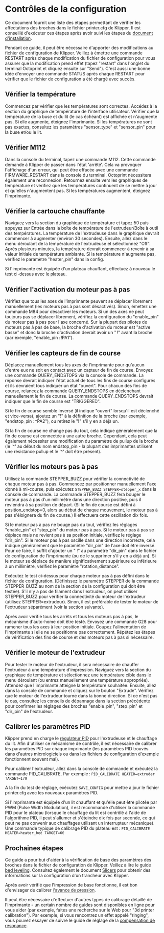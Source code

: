 # Contrôles de la configuration

Ce document fournit une liste des étapes permettant de vérifier les affectations des broches dans le fichier printer.cfg de Klipper. Il est conseillé d'exécuter ces étapes après avoir suivi les étapes du [document d'installation](Installation.md).

Pendant ce guide, il peut être nécessaire d'apporter des modifications au fichier de configuration de Klipper. Veillez à émettre une commande RESTART après chaque modification du fichier de configuration pour vous assurer que la modification prend effet (tapez "restart" dans l'onglet du terminal Octoprint et cliquez ensuite sur "Send"). C'est aussi une bonne idée d'envoyer une commande STATUS après chaque RESTART pour vérifier que le fichier de configuration a été chargé avec succès.

## Vérifier la température

Commencez par vérifier que les températures sont correctes. Accédez à la section du graphique de température de l'interface utilisateur. Vérifier que la température de la buse et du lit (le cas échéant) est affichée et n'augmente pas. Si elle augmente, éteignez l'imprimante. Si les températures ne sont pas exactes, consultez les paramètres "sensor_type" et "sensor_pin" pour la buse et/ou le lit.

## Vérifier M112

Dans la console du terminal, tapez une commande M112. Cette commande demande à Klipper de passer dans l'état 'arrêté'. Cela va provoquer l'affichage d'un erreur, qui peut être effacée avec une commande FIRMWARE_RESTART dans la console du terminal. Octoprint nécessitera également une reconnexion. Retournez ensuite vers les graphiques de température et vérifiez que les températures continuent de se mettre à jour et qu'elles n'augmentent pas. Si les températures augmentent, éteignez l'imprimante.

## Vérifier la cartouche chauffante

Naviguez vers la section du graphique de température et tapez 50 puis appuyez sur Entrée dans la boîte de température de l'extrudeur/Boîte à outil des températures. La température de l'extrudeuse dans le graphique devrait commencer à augmenter (environ 30 secondes). Ensuite, allez dans le menu déroulant de la température de l'extrudeuse et sélectionnez "Off". Après plusieurs minutes, la température devrait commencer à revenir à sa valeur initiale de température ambiante. Si la température n'augmente pas, vérifiez le paramètre "heater_pin" dans la config.

Si l'imprimante est équipée d'un plateau chauffant, effectuez à nouveau le test ci-dessus avec le plateau.

## Vérifier l'activation du moteur pas à pas

Vérifiez que tous les axes de l'imprimante peuvent se déplacer librement manuellement (les moteurs pas à pas sont désactivés). Sinon, émettez une commande M84 pour désactiver les moteurs. Si un des axes ne peut toujours pas se déplacer librement, vérifiez la configuration du "enable_pin" du moteur pas à pas pour l'axe concerné. Sur la plupart des pilotes de moteurs pas à pas de base, la broche d'activation du moteur est "active basse" et donc la broche d'activation devrait avoir un " !" avant la broche (par exemple, "enable_pin : !PA1").

## Vérifier les capteurs de fin de course

Déplacez manuellement tous les axes de l'imprimante pour qu'aucun d'entre eux ne soit en contact avec un capteur de fin de course. Envoyez une commande QUERY_ENDSTOPS via la console de commande. La réponse devrait indiquer l'état actuel de tous les fins de course configurés et ils devraient tous indiquer un état "ouvert". Pour chacun des fins de course, relancez la commande QUERY_ENDSTOPS en déclenchant manuellement le fin de course. La commande QUERY_ENDSTOPS devrait indiquer que le fin de course est "TRIGGERED".

Si le fin de course semble inversé (il indique "ouvert" lorsqu'il est déclenché et vice-versa), ajoutez un "!" à la définition de la broche (par exemple, "endstop_pin : ^PA2"), ou retirez le "!" s'il y en a déjà un.

Si la fin de course ne change pas du tout, cela indique généralement que la fin de course est connectée à une autre broche. Cependant, cela peut également nécessiter une modification du paramètre de pullup de la broche (le '^' au début du nom endstop_pin - la plupart des imprimantes utilisent une résistance pullup et le '^' doit être présent).

## Vérifier les moteurs pas à pas

Utilisez la commande STEPPER_BUZZ pour vérifier la connectivité de chaque moteur pas à pas. Commencez par positionner manuellement l'axe donné à mi-course, puis exécutez `STEPPER_BUZZ STEPPER=stepper_x` dans la console de commande. La commande STEPPER_BUZZ fera bouger le moteur pas à pas d'un millimètre dans une direction positive, puis il reviendra à sa position de départ. (Si le fin de course est défini à position_endstop=0, alors au début de chaque mouvement, le moteur pas à pas s'éloignera du fin de course.) Il effectuera cette oscillation dix fois.

Si le moteur pas à pas ne bouge pas du tout, vérifiez les réglages "enable_pin" et "step_pin" du moteur pas à pas. Si le moteur pas à pas se déplace mais ne revient pas à sa position initiale, vérifiez le réglage "dir_pin". Si le moteur pas à pas oscille dans une direction incorrecte, cela indique généralement que le paramètre "dir_pin" de l'axe doit être inversé. Pour ce faire, il suffit d'ajouter un " !" au paramètre "dir_pin" dans le fichier de configuration de l'imprimante (ou de le supprimer s'il y en a déjà un). Si le moteur se déplace de manière significativement supérieure ou inférieure à un millimètre, vérifiez le paramètre "rotation_distance".

Exécutez le test ci-dessus pour chaque moteur pas à pas défini dans le fichier de configuration. (Définissez le paramètre STEPPER de la commande STEPPER_BUZZ au nom de la section de la configuration qui doit être testée). S'il n'y a pas de filament dans l'extrudeur, on peut utiliser STEPPER_BUZZ pour vérifier la connectivité du moteur de l'extrudeur (utilisez STEPPER=extrudeur). Sinon, il est préférable de tester le moteur de l'extrudeur séparément (voir la section suivante).

Après avoir vérifié tous les arrêts et tous les moteurs pas à pas, le mécanisme d'auto-home doit être testé. Envoyez une commande G28 pour ramener tous les axes à leur position initiale. Coupez l'alimentation de l'imprimante si elle ne se positionne pas correctement. Répétez les étapes de vérification des fins de course et des moteurs pas à pas si nécessaire.

## Vérifier le moteur de l'extrudeur

Pour tester le moteur de l'extrudeur, il sera nécessaire de chauffer l'extrudeur à une température d'impression. Naviguez vers la section du graphique de température et sélectionnez une température cible dans le menu déroulant (ou entrez manuellement une température appropriée). Attendez que l'imprimante atteigne la température souhaitée. Ensuite, allez dans la console de commande et cliquez sur le bouton "Extrude". Vérifiez que le moteur de l'extrudeur tourne dans la bonne direction. Si ce n'est pas le cas, consultez les conseils de dépannage dans la section précédente pour confirmer les réglages des broches "enable_pin", "step_pin" et "dir_pin" de l'extrudeur.

## Calibrer les paramètres PID

Klipper prend en charge le [régulateur PID](https://fr.wikipedia.org/wiki/R%C3%A9gulateur_PID) pour l'extrudeuse et le chauffage du lit. Afin d'utiliser ce mécanisme de contrôle, il est nécessaire de calibrer les paramètres PID sur chaque imprimante (les paramètres PID trouvés dans d'autres micrologiciels ou dans les fichiers de configuration d'exemple fonctionnent souvent mal).

Pour calibrer l'extrudeur, allez dans la console de commande et exécutez la commande PID_CALIBRATE. Par exemple : `PID_CALIBRATE HEATER=extruder TARGET=170`

A la fin du test de réglage, exécutez `SAVE_CONFIG` pour mettre à jour le fichier printer.cfg avec les nouveaux paramètres PID.

Si l'imprimante est équipée d'un lit chauffant et qu'elle peut être pilotée par PWM (Pulse Width Modulation), il est recommandé d'utiliser la commande PID pour le plateau (lorsque le chauffage du lit est contrôlé à l'aide de l'algorithme PID, il peut s'allumer et s'éteindre dix fois par seconde, ce qui peut ne pas convenir aux chauffages utilisant un interrupteur mécanique). Une commande typique de calibrage PID du plateau est : `PID_CALIBRATE HEATER=heater_bed TARGET=60`

## Prochaines étapes

Ce guide a pour but d'aider à la vérification de base des paramètres des broches dans le fichier de configuration de Klipper. Veillez à lire le guide [bed leveling](Bed_Level.md). Consultez également le document [Slicers](Slicers.md) pour obtenir des informations sur la configuration d'un trancheur avec Klipper.

Après avoir vérifié que l'impression de base fonctionne, il est bon d'envisager de calibrer [l'avance de pression](Pressure_Advance.md).

Il peut être nécessaire d'effectuer d'autres types de calibrage détaillé de l'imprimante - un certain nombre de guides sont disponibles en ligne pour vous aider (par exemple, faites une recherche sur le Web pour "3d printer calibration"). Par exemple, si vous rencontrez un effet appelé "ringing", vous pouvez essayer de suivre le guide de réglage de la [compensation de résonance](Resonance_Compensation.md).
